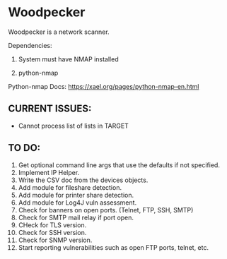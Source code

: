 # Woodpecker
Woodpecker is a network scanner.


Dependencies: 

1) System must have NMAP installed

2) python-nmap


Python-nmap Docs: 
https://xael.org/pages/python-nmap-en.html






CURRENT ISSUES: 
------------------
- Cannot process list of lists in TARGET

TO DO: 
------
1. Get optional command line args that use the defaults if not specified.
2. Implement IP Helper.
3. Write the CSV doc from the devices objects.
4. Add module for fileshare detection.
5. Add module for printer share detection.
6. Add module for Log4J vuln assessment. 
7. Check for banners on open ports. (Telnet, FTP, SSH, SMTP)
8. Check for SMTP mail relay if port open.
9. CHeck for TLS version.
10. Check for SSH version.
11. Check for SNMP version.
12. Start reporting vulnerabilities such as open FTP ports, telnet, etc.
